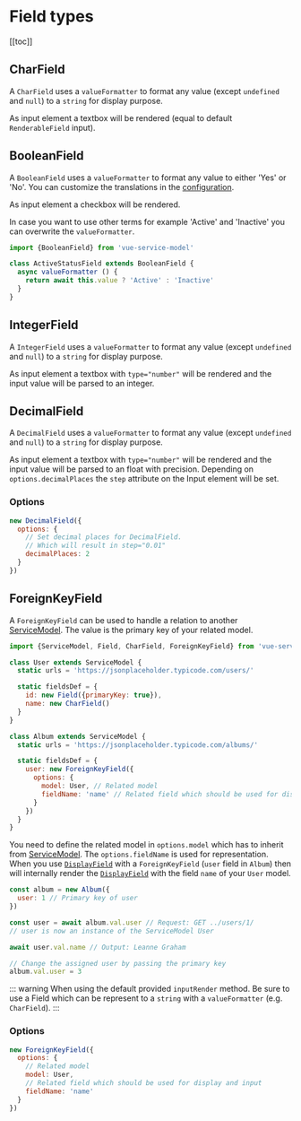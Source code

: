 # Field types

[[toc]]


## CharField

A `CharField` uses a `valueFormatter` to format any value (except `undefined` and `null`) to a `string` for display purpose.

As input element a textbox will be rendered (equal to default `RenderableField` input).


## BooleanField

A `BooleanField` uses a `valueFormatter` to format any value to either 'Yes' or 'No'.
You can customize the translations in the [configuration](/guide/configuration.html#i18n-translations).

As input element a checkbox will be rendered.

In case you want to use other terms for example 'Active' and 'Inactive' you can overwrite the `valueFormatter`.

```js
import {BooleanField} from 'vue-service-model'

class ActiveStatusField extends BooleanField {
  async valueFormatter () {
    return await this.value ? 'Active' : 'Inactive'
  }
}
```


## IntegerField

A `IntegerField` uses a `valueFormatter` to format any value (except `undefined` and `null`) to a `string` for display purpose.

As input element a textbox with `type="number"` will be rendered and the input value will be parsed to an integer.


## DecimalField

A `DecimalField` uses a `valueFormatter` to format any value (except `undefined` and `null`) to a `string` for display purpose.

As input element a textbox with `type="number"` will be rendered and the input value will be parsed to an float with precision.
Depending on `options.decimalPlaces` the `step` attribute on the Input element will be set.

### Options

```js
new DecimalField({
  options: {
    // Set decimal places for DecimalField.
    // Which will result in step="0.01"
    decimalPlaces: 2
  }
})
```

## ForeignKeyField

A `ForeignKeyField` can be used to handle a relation to another [ServiceModel](/guide/service-model/).
The value is the primary key of your related model.

```js
import {ServiceModel, Field, CharField, ForeignKeyField} from 'vue-service-model'

class User extends ServiceModel {
  static urls = 'https://jsonplaceholder.typicode.com/users/'

  static fieldsDef = {
    id: new Field({primaryKey: true}),
    name: new CharField()
  }
}

class Album extends ServiceModel {
  static urls = 'https://jsonplaceholder.typicode.com/albums/'

  static fieldsDef = {
    user: new ForeignKeyField({
      options: {
        model: User, // Related model
        fieldName: 'name' // Related field which should be used for display and input
      }    
    })
  }
}
```

You need to define the related model in `options.model` which has to inherit from [ServiceModel](/guide/service-model/).
The `options.fieldName` is used for representation. When you use [`DisplayField`](/guide/components.html#displayfield) with a
`ForeignKeyField` (`user` field in `Album`) then will internally render the [`DisplayField`](/guide/components.html#displayfield)
with the field `name` of your `User` model.

```js
const album = new Album({
  user: 1 // Primary key of user
})

const user = await album.val.user // Request: GET ../users/1/
// user is now an instance of the ServiceModel User

await user.val.name // Output: Leanne Graham

// Change the assigned user by passing the primary key
album.val.user = 3
```

::: warning
When using the default provided `inputRender` method. Be sure to use a Field which can be represent to a `string` with a `valueFormatter` 
(e.g. `CharField`). 
:::

### Options

```js
new ForeignKeyField({
  options: {
    // Related model
    model: User,
    // Related field which should be used for display and input
    fieldName: 'name'
  }
})
```